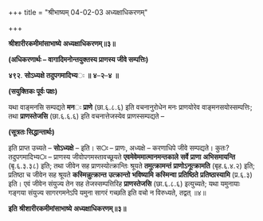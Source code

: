 +++
title = "श्रीभाष्यम् 04-02-03 अध्यक्षाधिकरणम्"

+++
<div claऽऽ="elementor-widget-container">

**श्रीशारीरकमीमांसाभाष्ये** **अध्यक्षाधिकरणम्॥३॥**

**(अधिकरणार्थः – वागादिमनोन्तयुक्तस्य प्राणस्य जीवे सम्पत्तिः)**

**४९२**. **सोऽध्यक्षे** **तदुपगमादिभ्य**ः **॥** **४**–**२**–**४** **॥**

**(सयुक्तिकः पूर्वः पक्षः)**

यथा वाङ्मनसि सम्पद्यते **मन**ः **प्राणे** (छा.६.८.६) इति वचनानुरोधेन मनः प्राणयोरेव वाङ्मनसयोस्सम्पत्तिः; तथा **प्राणस्तेजसि** (छा.६.६.६) इति वचनात्तेजस्येव प्राणस्सम्पद्यते –

**(सूत्रतः सिद्धान्तार्थः)**

इति प्राप्त उच्यते – **सोऽध्यक्षे** – इति। स**ः** – प्राणः, अध्यक्षे – करणाधिपे जीवे सम्पद्यते। कुतः? तदुपगमादिभ्य**ः** – प्राणस्य जीवोपगमस्तावच्छूयते **एवमेवेममात्मानमन्तकाले** **सर्वे** **प्राणा** **अभिसमायन्ति** (बृ.६.३.३८) इति; तथा जीवेन सह प्राणस्योत्क्रान्तिः श्रूयते **तमुत्क्रामन्तं** **प्राणोऽनूत्क्रामति** (बृह.६.४.२) इति; प्रतिष्ठा च जीवेन सह श्रूयते **कस्मिन्नुत्क्रान्त** **उत्क्रान्तो** **भविष्यामि** **कस्मिन्वा** **प्रतिष्ठिते** **प्रतिष्ठास्यामि** (प्र.६.३) इति। एवं जीवेन संयुज्य तेन सह तेजस्सम्पत्तिरिह
**प्राणस्तेजसि** (छा.६.८.६) इत्युच्यते; यथा यमुनायाः गङ्गया संयुज्य सागरगमनेऽपि यमुना सागरं गच्छति इति वचो न विरुध्यते, तद्वत् ॥४॥

**इति** **श्रीशारीरकमीमांसाभाष्ये** **अध्यक्षाधिकरणम्॥३॥**

</div>

